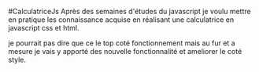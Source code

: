 #CalculatriceJs
Après des semaines d'études du javascript je voulu
mettre en pratique les connaissance acquise en réalisant une calculatrice en javascript css et html.

je pourrait pas dire que ce le top coté fonctionnement mais au fur et a mesure je vais y apporté des nouvelle fonctionnalité et ameliorer le coté style.

